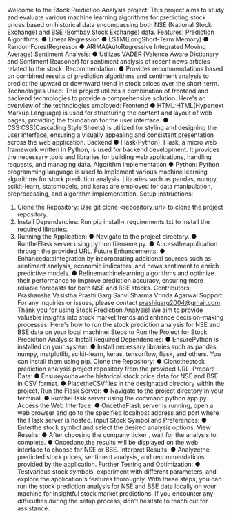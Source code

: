  Welcome to the Stock Prediction Analysis project! This project aims to study and
 evaluate various machine learning algorithms for predicting stock prices based on
 historical data encompassing both NSE (National Stock Exchange) and BSE
 (Bombay Stock Exchange) data.
 Features:
 Prediction Algorithms:
 ● Linear Regression
 ● LSTM(LongShort-Term Memory)
 ● RandomForestRegressor
 ● ARIMA(AutoRegressive Integrated Moving Average)
 Sentiment Analysis:
 ● Utilizes VADER (Valence Aware Dictionary and Sentiment Reasoner) for
 sentiment analysis of recent news articles related to the stock.
 Recommendation:
 ● Provides recommendations based on combined results of prediction
 algorithms and sentiment analysis to predict the upward or downward
 trend in stock prices over the short-term.
 Technologies Used:
 This project utilizes a combination of frontend and backend technologies to provide
 a comprehensive solution. Here's an overview of the technologies employed:
 Frontend
 ● HTML:HTML(Hypertext Markup Language) is used for structuring the
 content and layout of web pages, providing the foundation for the user
 interface.
 ● CSS:CSS(Cascading Style Sheets) is utilized for styling and designing the
 user interface, ensuring a visually appealing and consistent presentation
 across the web application.
 Backend
● Flask(Python): Flask, a micro web framework written in Python, is used for
 backend development. It provides the necessary tools and libraries for
 building web applications, handling requests, and managing data.
 Algorithm Implementation
 ● Python: Python programming language is used to implement various machine
 learning algorithms for stock prediction analysis. Libraries such as pandas,
 numpy, scikit-learn, statsmodels, and keras are employed for data
 manipulation, preprocessing, and algorithm implementation.
 Setup Instructions:
 1. Clone the Repository:
 Use git clone <repository_url> to clone the project repository.
 2. Install Dependencies:
 Run pip install-r requirements.txt to install the required
 libraries.
 3. Running the Application:
 ● Navigate to the project directory.
 ● RuntheFlask server using python filename.py.
 ● Accesstheapplication through the provided URL.
 Future Enhancements:
 ● Enhancedataintegration by incorporating additional sources such as
 sentiment analysis, economic indicators, and news sentiment to enrich
 predictive models.
 ● Refinemachinelearning algorithms and optimize their performance to
 improve prediction accuracy, ensuring more reliable forecasts for both NSE
 and BSE stocks.
 Contributors:
 Prashansha Vasistha
 Prashi Garg
 Sanvi Sharma
 Vrinda Agarwal
 Support:
For any inquiries or issues, please contact prashigarg2004@gmail.com.
 Thank you for using Stock Prediction Analysis! We aim to provide valuable insights
 into stock market trends and enhance decision-making processes.
 Here's how to run the stock prediction analysis for NSE and BSE data on your local
 machine:
 Steps to Run the Project for Stock Prediction Analysis:
 Install Required Dependencies:
 ● EnsurePython is installed on your system.
 ● Install necessary libraries such as pandas, numpy, matplotlib,
 scikit-learn, keras, tensorflow, flask, and others. You can install them
 using pip.
 Clone the Repository:
 ● Clonethestock prediction analysis project repository from the provided
 URL.
 Prepare Data:
 ● Ensureyouhavethe historical stock price data for NSE and BSE in CSV
 format.
 ● PlacetheCSVfiles in the designated directory within the project.
 Run the Flask Server:
 ● Navigate to the project directory in your terminal.
 ● RuntheFlask server using the command python app.py.
 Access the Web Interface:
 ● OncetheFlask server is running, open a web browser and go to the
 specified localhost address and port where the Flask server is hosted.
 Input Stock Symbol and Preferences:
 ● Enterthe stock symbol and select the desired analysis options.
 View Results:
 ● After choosing the company ticker , wait for the analysis to complete.
 ● Oncedone,the results will be displayed on the web interface to choose
 for NSE or BSE.
 Interpret Results:
 ● Analyzethe predicted stock prices, sentiment analysis, and
 recommendations provided by the application.
 Further Testing and Optimization:
 ● Testvarious stock symbols, experiment with different parameters, and
 explore the application's features thoroughly.
With these steps, you can run the stock prediction analysis for NSE and BSE data
 locally on your machine for insightful stock market predictions. If you encounter
 any difficulties during the setup process, don't hesitate to reach out for assistance.
